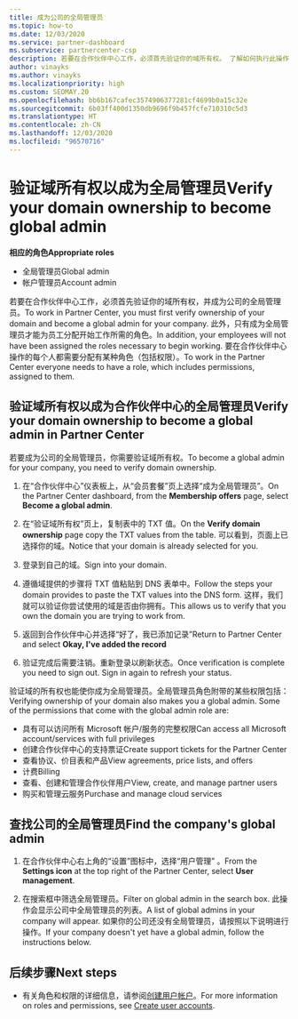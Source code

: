 ```yaml
---
title: 成为公司的全局管理员
ms.topic: how-to
ms.date: 12/03/2020
ms.service: partner-dashboard
ms.subservice: partnercenter-csp
description: 若要在合作伙伴中心工作，必须首先验证你的域所有权。 了解如何执行此操作，以及如何成为可以添加用户的全局管理员。
author: vinayks
ms.author: vinayks
ms.localizationpriority: high
ms.custom: SEOMAY.20
ms.openlocfilehash: bb6b167cafec3574906377281cf4699b0a15c32e
ms.sourcegitcommit: 6b03ff400d1350db9696f9b457fcfe710310c5d3
ms.translationtype: HT
ms.contentlocale: zh-CN
ms.lasthandoff: 12/03/2020
ms.locfileid: "96570716"
---
```

# <a name="verify-your-domain-ownership-to-become-global-admin"></a><span data-ttu-id="b90c1-104">验证域所有权以成为全局管理员</span><span class="sxs-lookup"><span data-stu-id="b90c1-104">Verify your domain ownership to become global admin</span></span> 


<span data-ttu-id="b90c1-105">**相应的角色**</span><span class="sxs-lookup"><span data-stu-id="b90c1-105">**Appropriate roles**</span></span>

- <span data-ttu-id="b90c1-106">全局管理员</span><span class="sxs-lookup"><span data-stu-id="b90c1-106">Global admin</span></span>
- <span data-ttu-id="b90c1-107">帐户管理员</span><span class="sxs-lookup"><span data-stu-id="b90c1-107">Account admin</span></span>

<span data-ttu-id="b90c1-108">若要在合作伙伴中心工作，必须首先验证你的域所有权，并成为公司的全局管理员。</span><span class="sxs-lookup"><span data-stu-id="b90c1-108">To work in Partner Center, you must first verify ownership of your domain and become a global admin for your company.</span></span> <span data-ttu-id="b90c1-109">此外，只有成为全局管理员才能为员工分配开始工作所需的角色。</span><span class="sxs-lookup"><span data-stu-id="b90c1-109">In addition, your employees will not have been assigned the roles necessary to begin working.</span></span>  <span data-ttu-id="b90c1-110">要在合作伙伴中心操作的每个人都需要分配有某种角色（包括权限）。</span><span class="sxs-lookup"><span data-stu-id="b90c1-110">To work in the Partner Center everyone needs to have a role, which includes permissions, assigned to them.</span></span>  

## <a name="verify-your-domain-ownership-to-become-a-global-admin-in-partner-center"></a><span data-ttu-id="b90c1-111">验证域所有权以成为合作伙伴中心的全局管理员</span><span class="sxs-lookup"><span data-stu-id="b90c1-111">Verify your domain ownership to become a global admin in Partner Center</span></span>

<span data-ttu-id="b90c1-112">若要成为公司的全局管理员，你需要验证域所有权。</span><span class="sxs-lookup"><span data-stu-id="b90c1-112">To become a global admin for your company, you need to verify domain ownership.</span></span>

1. <span data-ttu-id="b90c1-113">在“合作伙伴中心”仪表板上，从“会员套餐”页上选择“成为全局管理员”。</span><span class="sxs-lookup"><span data-stu-id="b90c1-113">On the Partner Center dashboard, from the **Membership offers** page, select **Become a global admin**.</span></span> 

2. <span data-ttu-id="b90c1-114">在“验证域所有权”页上，复制表中的 TXT 值。</span><span class="sxs-lookup"><span data-stu-id="b90c1-114">On the **Verify domain ownership** page copy the TXT values from the table.</span></span> <span data-ttu-id="b90c1-115">可以看到，页面上已选择你的域。</span><span class="sxs-lookup"><span data-stu-id="b90c1-115">Notice that your domain is already selected for you.</span></span>

3. <span data-ttu-id="b90c1-116">登录到自己的域。</span><span class="sxs-lookup"><span data-stu-id="b90c1-116">Sign into your domain.</span></span> 

4. <span data-ttu-id="b90c1-117">遵循域提供的步骤将 TXT 值粘贴到 DNS 表单中。</span><span class="sxs-lookup"><span data-stu-id="b90c1-117">Follow the steps your domain provides to paste the TXT values into the DNS form.</span></span>  <span data-ttu-id="b90c1-118">这样，我们就可以验证你尝试使用的域是否由你拥有。</span><span class="sxs-lookup"><span data-stu-id="b90c1-118">This allows us to verify that you own the domain you are trying to work from.</span></span>

5. <span data-ttu-id="b90c1-119">返回到合作伙伴中心并选择“好了，我已添加记录”</span><span class="sxs-lookup"><span data-stu-id="b90c1-119">Return to Partner Center and select **Okay, I've added the record**</span></span>

6. <span data-ttu-id="b90c1-120">验证完成后需要注销。重新登录以刷新状态。</span><span class="sxs-lookup"><span data-stu-id="b90c1-120">Once verification is complete you need to sign out. Sign in again to refresh your status.</span></span> 

<span data-ttu-id="b90c1-121">验证域的所有权也能使你成为全局管理员。全局管理员角色附带的某些权限包括：</span><span class="sxs-lookup"><span data-stu-id="b90c1-121">Verifying ownership of your domain also makes you a global admin. Some of the permissions that come with the global admin role are:</span></span>

- <span data-ttu-id="b90c1-122">具有可以访问所有 Microsoft 帐户/服务的完整权限</span><span class="sxs-lookup"><span data-stu-id="b90c1-122">Can access all Microsoft account/services with full privileges</span></span> 
- <span data-ttu-id="b90c1-123">创建合作伙伴中心的支持票证</span><span class="sxs-lookup"><span data-stu-id="b90c1-123">Create support tickets for the Partner Center</span></span>
- <span data-ttu-id="b90c1-124">查看协议、价目表和产品</span><span class="sxs-lookup"><span data-stu-id="b90c1-124">View agreements, price lists, and offers</span></span>
- <span data-ttu-id="b90c1-125">计费</span><span class="sxs-lookup"><span data-stu-id="b90c1-125">Billing</span></span>
- <span data-ttu-id="b90c1-126">查看、创建和管理合作伙伴用户</span><span class="sxs-lookup"><span data-stu-id="b90c1-126">View, create, and manage partner users</span></span>
- <span data-ttu-id="b90c1-127">购买和管理云服务</span><span class="sxs-lookup"><span data-stu-id="b90c1-127">Purchase and manage cloud services</span></span>

## <a name="find-the-companys-global-admin"></a><span data-ttu-id="b90c1-128">查找公司的全局管理员</span><span class="sxs-lookup"><span data-stu-id="b90c1-128">Find the company's global admin</span></span>

1. <span data-ttu-id="b90c1-129">在合作伙伴中心右上角的“设置”图标中，选择“用户管理” 。</span><span class="sxs-lookup"><span data-stu-id="b90c1-129">From the **Settings icon** at the top right of the Partner Center, select **User management**.</span></span>

1. <span data-ttu-id="b90c1-130">在搜索框中筛选全局管理员。</span><span class="sxs-lookup"><span data-stu-id="b90c1-130">Filter on global admin in the search box.</span></span> <span data-ttu-id="b90c1-131">此操作会显示公司中全局管理员的列表。</span><span class="sxs-lookup"><span data-stu-id="b90c1-131">A list of global admins in your company will appear.</span></span> <span data-ttu-id="b90c1-132">如果你的公司还没有全局管理员，请按照以下说明进行操作。</span><span class="sxs-lookup"><span data-stu-id="b90c1-132">If your company doesn't yet have a global admin, follow the instructions below.</span></span>

## <a name="next-steps"></a><span data-ttu-id="b90c1-133">后续步骤</span><span class="sxs-lookup"><span data-stu-id="b90c1-133">Next steps</span></span>

- <span data-ttu-id="b90c1-134">有关角色和权限的详细信息，请参阅[创建用户帐户](create-user-accounts-and-set-permissions.md)。</span><span class="sxs-lookup"><span data-stu-id="b90c1-134">For more information on roles and permissions, see [Create user accounts](create-user-accounts-and-set-permissions.md).</span></span> 